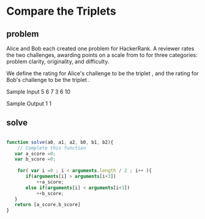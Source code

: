 # Compare the Triplets

## problem

Alice and Bob each created one problem for HackerRank. A reviewer rates the two challenges, awarding points on a scale from  to  for three categories: problem clarity, originality, and difficulty.

We define the rating for Alice's challenge to be the triplet , and the rating for Bob's challenge to be the triplet .

Sample Input
5 6 7
3 6 10

Sample Output
1 1 


## solve

```javascript

function solve(a0, a1, a2, b0, b1, b2){
    // Complete this function
   var a_score =0;
   var b_score =0;
   
    for( var i =0 ; i < arguments.length / 2 ; i++ ){
       if(arguments[i] > arguments[i+3]) 
           ++a_score;
       else if(arguments[i] < arguments[i+3])
           ++b_score;
   }
   return [a_score,b_score]
}


```